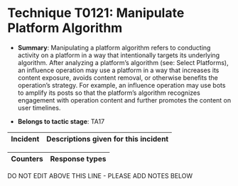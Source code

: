 # Technique T0121: Manipulate Platform Algorithm

* **Summary**: Manipulating a platform algorithm refers to conducting activity on a platform in a way that  intentionally targets its underlying algorithm. After analyzing a platform’s algorithm (see: Select  Platforms), an influence operation may use a platform in a way that increases its content  exposure, avoids content removal, or otherwise benefits the operation’s strategy. For example, an  influence operation may use bots to amplify its posts so that the platform’s algorithm recognizes  engagement with operation content and further promotes the content on user timelines.  

* **Belongs to tactic stage**: TA17


| Incident | Descriptions given for this incident |
| -------- | -------------------- |



| Counters | Response types |
| -------- | -------------- |


DO NOT EDIT ABOVE THIS LINE - PLEASE ADD NOTES BELOW